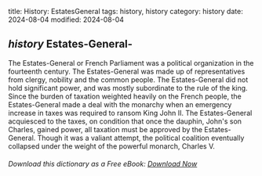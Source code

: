 title: History: EstatesGeneral
tags: history, history
category: history
date: 2024-08-04
modified: 2024-08-04

## _history_  Estates-General-
The Estates-General or French Parliament was
  a political organization in the fourteenth century.   The
  Estates-General was made up of representatives from clergy, nobility
  and the common people.   The Estates-General did not hold significant
  power, and was mostly subordinate to the rule of the king.  Since
  the burden of taxation weighted heavily on the French people, the
  Estates-General made a deal with the monarchy when an emergency
  increase in taxes was required to ransom King John II.  The
  Estates-General acquiesced to the taxes, on condition that once the
  dauphin, John's son Charles, gained power, all taxation must be
  approved by the Estates-General.  Though it was a valiant attempt,
  the political coalition eventually collapsed under the weight of the
  powerful monarch, Charles V.



###### Download *this* dictionary as a Free eBook: [Download Now]({static}static/SerfHistoryDictionary.pdf)

